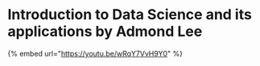 # Introduction to Data Science and its applications by Admond Lee

{% embed url="https://youtu.be/wRqY7VvH9Y0" %}

